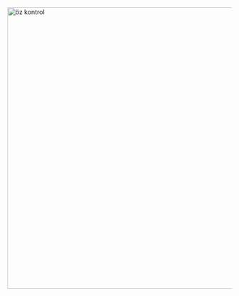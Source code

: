 <img width="633" alt="öz kontrol" src="https://github.com/user-attachments/assets/b6087685-e340-4f69-8386-15ca016e57d1" />
